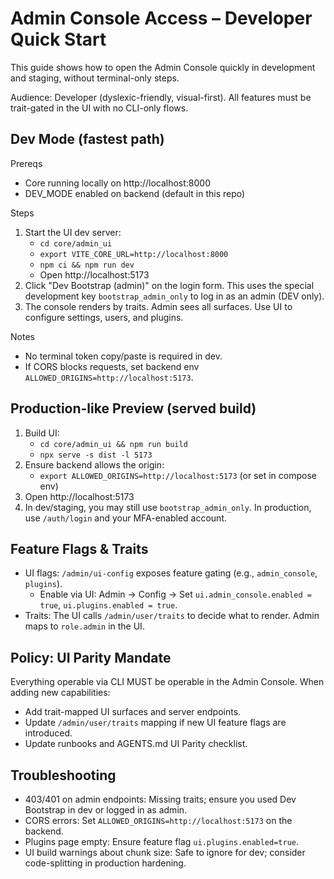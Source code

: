 # Admin Console Access – Developer Quick Start

This guide shows how to open the Admin Console quickly in development and staging, without terminal-only steps.

Audience: Developer (dyslexic-friendly, visual-first). All features must be trait-gated in the UI with no CLI-only flows.

## Dev Mode (fastest path)

Prereqs
- Core running locally on http://localhost:8000
- DEV_MODE enabled on backend (default in this repo)

Steps
1) Start the UI dev server:
   - `cd core/admin_ui`
   - `export VITE_CORE_URL=http://localhost:8000`
   - `npm ci && npm run dev`
   - Open http://localhost:5173
2) Click "Dev Bootstrap (admin)" on the login form. This uses the special development key `bootstrap_admin_only` to log in as an admin (DEV only).
3) The console renders by traits. Admin sees all surfaces. Use UI to configure settings, users, and plugins.

Notes
- No terminal token copy/paste is required in dev.
- If CORS blocks requests, set backend env `ALLOWED_ORIGINS=http://localhost:5173`.

## Production-like Preview (served build)

1) Build UI:
   - `cd core/admin_ui && npm run build`
   - `npx serve -s dist -l 5173`
2) Ensure backend allows the origin:
   - `export ALLOWED_ORIGINS=http://localhost:5173` (or set in compose env)
3) Open http://localhost:5173
4) In dev/staging, you may still use `bootstrap_admin_only`. In production, use `/auth/login` and your MFA-enabled account.

## Feature Flags & Traits

- UI flags: `/admin/ui-config` exposes feature gating (e.g., `admin_console`, `plugins`).
  - Enable via UI: Admin → Config → Set `ui.admin_console.enabled = true`, `ui.plugins.enabled = true`.
- Traits: The UI calls `/admin/user/traits` to decide what to render. Admin maps to `role.admin` in the UI.

## Policy: UI Parity Mandate

Everything operable via CLI MUST be operable in the Admin Console. When adding new capabilities:
- Add trait-mapped UI surfaces and server endpoints.
- Update `/admin/user/traits` mapping if new UI feature flags are introduced.
- Update runbooks and AGENTS.md UI Parity checklist.

## Troubleshooting

- 403/401 on admin endpoints: Missing traits; ensure you used Dev Bootstrap in dev or logged in as admin.
- CORS errors: Set `ALLOWED_ORIGINS=http://localhost:5173` on the backend.
- Plugins page empty: Ensure feature flag `ui.plugins.enabled=true`.
- UI build warnings about chunk size: Safe to ignore for dev; consider code-splitting in production hardening.

